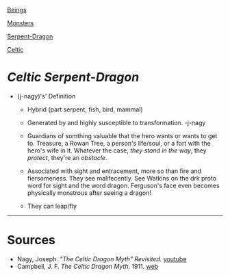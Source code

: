 

[Beings](beings.md)

[Monsters](monsters.md)

[Serpent-Dragon](serpent-worm-eel-snake.md)

[Celtic](celtic-religion)

# *Celtic Serpent-Dragon*

- (j-nagy)'s' Definition
  
  - Hybrid (part serpent, fish, bird, mammal)
  
  - Generated by and highly susceptible to transformation. -j-nagy
  
  - Guardians of somthing valuable that the hero wants or wants to get to. Treasure, a Rowan Tree, a person's life/soul, or a fort with the hero's wife in it. Whatever the case, *they stand in the way*, they *protect*, they're an *obstacle*.
  
  - Associated with sight and entracement, more so than fire and fiersomeness. They see malifecently. See Watkins on the drk proto word for sight and the word dragon. Ferguson's face even becomes physically monstrous after seeing a dragon!
  
  - They can leap/fly

---

# Sources

- Nagy, Joseph. *"The Celtic Dragon Myth" Revisited.* [youtube](https://www.youtube.com/watch?v=xmdYUn56DCk)
- Campbell, J. F. *The Celtic Dragon Myth*. 1911. [web](https://www.sacred-texts.com/neu/celt/cdm/index.htm)

